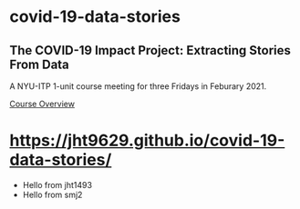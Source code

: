 # covid-19-data-stories

## The COVID-19 Impact Project: Extracting Stories From Data
A NYU-ITP 1-unit course meeting for three Fridays in Feburary 2021.

[Course Overview](./COVID-19-NYU-ITP-Course-Overview.pdf)

# https://jht9629.github.io/covid-19-data-stories/

- Hello from jht1493
- Hello from smj2

